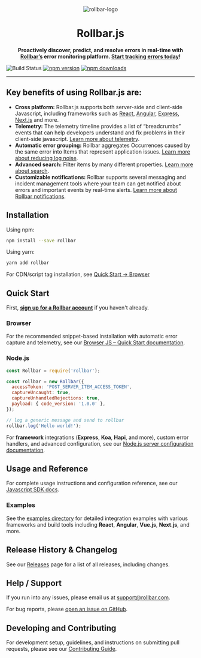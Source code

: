 <p align="center">
  <img alt="rollbar-logo" src="https://user-images.githubusercontent.com/3300063/207964480-54eda665-d6fe-4527-ba51-b0ab3f41f10b.png" />
</p>

<h1 align="center">Rollbar.js</h1>

<p align="center">
  <strong>Proactively discover, predict, and resolve errors in real-time with <a href="https://rollbar.com">Rollbar’s</a> error monitoring platform. <a href="https://rollbar.com/signup/">Start tracking errors today</a>!</strong>
</p>

![Build Status](https://github.com/rollbar/rollbar.js/workflows/Rollbar.js%20CI/badge.svg?tag=latest)
[![npm version](https://img.shields.io/npm/v/rollbar.svg)](https://www.npmjs.com/package/rollbar)
[![npm downloads](https://img.shields.io/npm/dm/rollbar.svg)](https://www.npmjs.com/package/rollbar)

---

## Key benefits of using Rollbar.js are:

- **Cross platform:** Rollbar.js supports both server-side and client-side Javascript, including frameworks such as <a href="https://docs.rollbar.com/docs/react-ts">React</a>, <a href="https://docs.rollbar.com/docs/angular">Angular</a>, <a href="https://docs.rollbar.com/docs/nodejs#using-express">Express</a>, <a href="https://docs.rollbar.com/docs/nextjs">Next.js</a> and more.
- **Telemetry:** The telemetry timeline provides a list of “breadcrumbs” events that can help developers understand and fix problems in their client-side javascript. <a href="https://docs.rollbar.com/docs/rollbarjs-telemetry">Learn more about telemetry</a>.
- **Automatic error grouping:** Rollbar aggregates Occurrences caused by the same error into Items that represent application issues. <a href="https://docs.rollbar.com/docs/grouping-occurrences">Learn more about reducing log noise</a>.
- **Advanced search:** Filter items by many different properties. <a href="https://docs.rollbar.com/docs/search-items">Learn more about search</a>.
- **Customizable notifications:** Rollbar supports several messaging and incident management tools where your team can get notified about errors and important events by real-time alerts. <a href="https://docs.rollbar.com/docs/notifications">Learn more about Rollbar notifications</a>.

## Installation

Using npm:

```bash
npm install --save rollbar
```

Using yarn:

```bash
yarn add rollbar
```

For CDN/script tag installation, see [Quick Start → Browser](#browser)

## Quick Start

First, [**sign up for a Rollbar account**](https://rollbar.com/signup) if you haven't already.

### Browser

For the recommended snippet-based installation with automatic error capture and telemetry, see our [Browser JS – Quick Start documentation](https://docs.rollbar.com/docs/browser-js#quick-start).

### Node.js

```javascript
const Rollbar = require('rollbar');

const rollbar = new Rollbar({
  accessToken: 'POST_SERVER_ITEM_ACCESS_TOKEN',
  captureUncaught: true,
  captureUnhandledRejections: true,
  payload: { code_version: '1.0.0' },
});

// log a generic message and send to rollbar
rollbar.log('Hello world!');
```

For **framework** integrations (**Express**, **Koa**, **Hapi**, and more), custom error handlers, and advanced configuration, see our [Node.js server configuration documentation](https://docs.rollbar.com/docs/nodejs#server-configuration).

## Usage and Reference

For complete usage instructions and configuration reference, see our [Javascript SDK docs](https://docs.rollbar.com/docs/javascript).

### Examples

See the [examples directory](./examples/) for detailed integration examples with various frameworks and build tools including **React**, **Angular**, **Vue.js**, **Next.js**, and more.

## Release History & Changelog

See our [Releases](https://github.com/rollbar/rollbar.js/releases) page for a list of all releases, including changes.

## Help / Support

If you run into any issues, please email us at [support@rollbar.com](mailto:support@rollbar.com).

For bug reports, please [open an issue on GitHub](https://github.com/rollbar/rollbar.js/issues/new).

## Developing and Contributing

For development setup, guidelines, and instructions on submitting pull requests, please see our [Contributing Guide](CONTRIBUTING.md).
